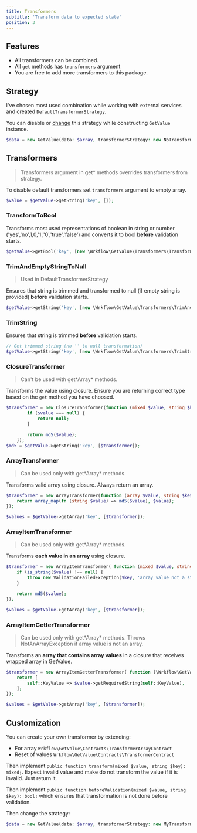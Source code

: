 ```yaml
---
title: Transformers
subtitle: 'Transform data to expected state'
position: 3
---
```


## Features

- All transformers can be combined.
- All `get` methods has `transformers` argument
- You are free to add more transformers to this package.

## Strategy

I've chosen most used combination while working with external services and created `DefaultTransformerStrategy`.

You can disable or [change](#customization) this strategy while constructing `GetValue` instance.

```php
$data = new GetValue(data: $array, transformerStrategy: new NoTransformerStrategy());
```

## Transformers

> Transformers argument in get* methods overrides transformers from strategy. 

To disable default transformers set `transformers` argument to empty array.

```php
$value = $getValue->getString('key', []);
```

### TransformToBool

Transforms most used representations of boolean in string or number ('yes','no',1,0,'1','0','true','false') and converts
it to bool **before** validation starts.

```php
$getValue->getBool('key', [new \Wrkflow\GetValue\Transformers\TransformToBool()]);
```

### TrimAndEmptyStringToNull

> Used in DefaultTransformerStrategy

Ensures that string is trimmed and transformed to null (if empty string is provided) **before** validation starts.

```php
$getValue->getString('key', [new \Wrkflow\GetValue\Transformers\TrimAndEmptyStringToNull()]);
```

### TrimString

Ensures that string is trimmed **before** validation starts.

```php
// Get trimmed string (no '' to null transformation)
$getValue->getString('key', [new \Wrkflow\GetValue\Transformers\TrimString()]);
```

### ClosureTransformer

> Can't be used with get\*Array\* methods.

Transforms the value using closure. Ensure you are returning correct type based on the `get` method you have choosed.

```php
$transformer = new ClosureTransformer(function (mixed $value, string $key): ?string {
        if ($value === null) {
            return null;
        }

        return md5($value);
    });
$md5 = $getValue->getString('key', [$transformer]);
```

### ArrayTransformer

> Can be used only with get\*Array\* methods.

Transforms valid array using closure. Always return an array.

```php
$transformer = new ArrayTransformer(function (array $value, string $key): array {
    return array_map(fn (string $value) => md5($value), $value);
});

$values = $getValue->getArray('key', [$transformer]);
```

### ArrayItemTransformer

> Can be used only with get\*Array\* methods.

Transforms **each value in an array** using closure.

```php
$transformer = new ArrayItemTransformer( function (mixed $value, string $key): string {
    if (is_string($value) !== null) {
        throw new ValidationFailedException($key, 'array value not a string');
    }

    return md5($value);
});

$values = $getValue->getArray('key', [$transformer]);
```

### ArrayItemGetterTransformer

> Can be used only with get\*Array\* methods. Throws NotAnArrayException if array value is not an array.

Transforms an **array that contains array values** in a closure that receives wrapped array in GetValue.

```php
$transformer = new ArrayItemGetterTransformer( function (\Wrkflow\GetValue\GetValue $value, string $key): string {
    return [
        self::KeyValue => $value->getRequiredString(self::KeyValue),
    ];
});

$values = $getValue->getArray('key', [$transformer]);
```

## Customization

You can create your own transformer by extending:

- For array `Wrkflow\GetValue\Contracts\TransformerArrayContract`
- Reset of values `Wrkflow\GetValue\Contracts\TransformerContract`

Then implement `public function transform(mixed $value, string $key): mixed;`. Expect invalid value and make do not
transform the value if it is invalid. Just return it. 

Then implement `public function beforeValidation(mixed $value, string $key): bool;` which ensures that transformation
is not done before validation. 

Then change the strategy:

```php
$data = new GetValue(data: $array, transformerStrategy: new MyTransformerStrategy());
```
